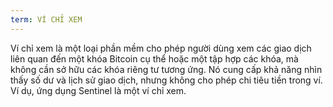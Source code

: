 ```yaml
---
term: VÍ CHỈ XEM
---
```


Ví chỉ xem là một loại phần mềm cho phép người dùng xem các giao dịch liên quan đến một khóa Bitcoin cụ thể hoặc một tập hợp các khóa, mà không cần sở hữu các khóa riêng tư tương ứng. Nó cung cấp khả năng nhìn thấy số dư và lịch sử giao dịch, nhưng không cho phép chi tiêu tiền trong ví. Ví dụ, ứng dụng Sentinel là một ví chỉ xem.